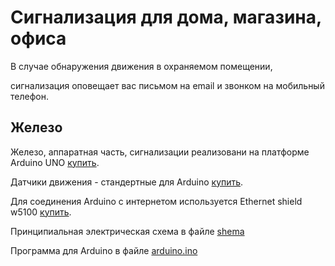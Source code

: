 # Сигнализация для дома, магазина, офиса

В случае обнаружения движения в охраняемом помещении,

сигнализация оповещает вас письмом на email и звонком на мобильный телефон.

## Железо
Железо, аппаратная часть, сигнализации реализовани на платформе Arduino UNO [купить](http://www.buyincoins.com/details/high-quality-arduino-uno-atmega328p-pu-module-atmega8u2-avr-usb-cable-board-product-10252.html).

Датчики движения - стандертные для Arduino [купить](http://www.buyincoins.com/details/pyroelectric-infrared-pir-motion-sensor-detector-module-product-7078.html).

Для соединения Arduino с интернетом используется Ethernet shield w5100 [купить](http://www.ebay.com/sch/?_kw=Ethernet%20shield%20W5100&_clu=2&_fcid=56&_localstpos=&_sc=1&_sop=15&_stpos=&gbr=1).


Принципиальная электрическая схема в файле [shema](https://github.com/SergXIIIth/signals/blob/master/shema.png)

Программа для Arduino в файле [arduino.ino](https://github.com/SergXIIIth/signals/blob/master/arduino.ino)